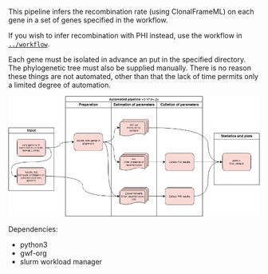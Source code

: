 This pipeline infers the recombination rate (using ClonalFrameML) on each gene in a set of genes specified in the workflow.

If you wish to infer recombination with PHI instead, use the workflow in [`../workflow`](https://github.com/cmkobel/gBGC/tree/master/workflow).


Each gene must be isolated in advance an put in the specified directory. The phylogenetic tree must also be supplied manually.
There is no reason these things are not automated, other than that the lack of time permits only a limited degree of automation.


![](https://raw.githubusercontent.com/cmkobel/gBGC/master/log/workflow.png)

Dependencies:
 * python3
 * gwf-org
 * slurm workload manager

